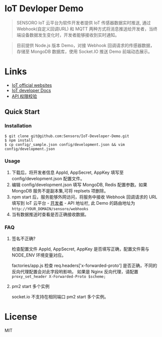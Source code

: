 # IoT Devloper Demo

> SENSORO IoT 云平台为软件开发者提供 IoT 传感器数据实时推送, 通过 Webhook(自定义回调URL) 和 MQTT 两种方式将消息推送给开发者，当终端设备数据发生变化时，开发者能够接收到实时通知。

> 目前提供 Node.js 版本 Demo，对接 Webhook 回调请求的传感器数据，存储至 MongoDB 数据库，使用 Socket.IO 推送 Demo 前端动态展示。

# Links

* [IoT official websites](https://iot.sensoro.com/manage/developer)	
* [IoT developer Docs](https://docs.sensoro.com/cloud/index.html)
* [API 权限校验](https://docs.sensoro.com/cloud/auth.html)

## Quick Start

### Installation
 	
 	$ git clone git@github.com:Sensoro/IoT-Developer-Demo.git
 	$ npm install
 	$ cp config/_sample.json config/development.json && vim config/development.json 
 	
### Usage

1. 下载后，将开发者信息 AppId, AppSecret, AppKey 填写至 config/development.json 配置文件。
2. 编辑 config/development.json 填写 MongoDB, Redis 配置参数。如果 MongoDB 服务不是副本集,可将 replsets 项删除。
2. npm start 后，服务能够外网访问，将服务中接收 Webhook 回调请求的 URL 填写到 IoT 云平台 - [开发者](https://iot.sensoro.com/manage/developer) - API 地址栏, 此 Demo 的路由地址为 `http://YOUR_DOMAIN/sensoro/webhooks`
3. 当有数据推送时查看是否正确接收数据。

### FAQ

1. 签名不正确?

	检查配置文件 AppId, AppSecret, AppKey 是否填写正确，配置文件需与 NODE_ENV 环境变量对应。

    factories/app.js 检查 req.headers['x-forwarded-proto'] 是否正确，不同的反向代理配置会对此字段哟影响， 如果是 Nginx 反向代理，请配置 `proxy_set_header X-Forwarded-Proto $scheme;`

2. pm2 start 多个实例
    
    socket.io 不支持在相同端口 pm2 start 多个实例。
# License

MIT